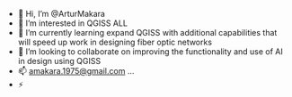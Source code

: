 - 👋 Hi, I’m @ArturMakara
- 👀 I’m interested in QGISS ALL
- 🌱 I’m currently learning expand QGISS with additional capabilities that will speed up work in designing fiber optic networks
- 💞️ I’m looking to collaborate on improving the functionality and use of AI in design using QGISS
- 📫 amakara.1975@gmail.com ...
- ⚡

<!---
ArturMakara/ArturMakara is a ✨ special ✨ repository because its `README.md` (this file) appears on your GitHub profile.
You can click the Preview link to take a look at your changes.
--->
